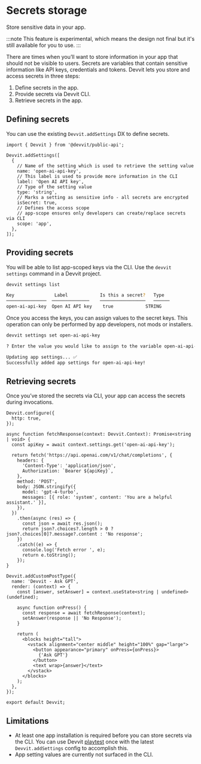 # Secrets storage

Store sensitive data in your app.

:::note
This feature is experimental, which means the design not final but it's still available for you to use.
:::

There are times when you’ll want to store information in your app that should not be visible to users. Secrets are variables that contain sensitive information like API keys, credentials and tokens. Devvit lets you store and access secrets in three steps:

1. Define secrets in the app.
2. Provide secrets via Devvit CLI.
3. Retrieve secrets in the app.

## Defining secrets

You can use the existing `Devvit.addSettings` DX to define secrets.

```tsx
import { Devvit } from '@devvit/public-api';

Devvit.addSettings([
  {
    // Name of the setting which is used to retrieve the setting value
    name: 'open-ai-api-key',
    // This label is used to provide more information in the CLI
    label: 'Open AI API key',
    // Type of the setting value
    type: 'string',
    // Marks a setting as sensitive info - all secrets are encrypted
    isSecret: true,
    // Defines the access scope
    // app-scope ensures only developers can create/replace secrets via CLI
    scope: 'app',
  },
]);
```

## Providing secrets

You will be able to list app-scoped keys via the CLI. Use the `devvit settings` command in a Devvit project.

```bash
devvit settings list

Key               Label            Is this a secret?   Type
───────────────  ──────────────    ─────────────────   ──────
open-ai-api-key  Open AI API key    true            STRING
```

Once you access the keys, you can assign values to the secret keys. This operation can only be performed by app developers, not mods or installers.

```bash
devvit settings set open-ai-api-key

? Enter the value you would like to assign to the variable open-ai-api-key : <value>

Updating app settings... ✅
Successfully added app settings for open-ai-api-key!
```

## Retrieving secrets

Once you’ve stored the secrets via CLI, your app can access the secrets during invocations.

```tsx
Devvit.configure({
  http: true,
});

async function fetchResponse(context: Devvit.Context): Promise<string | void> {
  const apiKey = await context.settings.get('open-ai-api-key');

  return fetch('https://api.openai.com/v1/chat/completions', {
    headers: {
      'Content-Type': 'application/json',
      Authorization: `Bearer ${apiKey}`,
    },
    method: 'POST',
    body: JSON.stringify({
      model: 'gpt-4-turbo',
      messages: [{ role: 'system', content: 'You are a helpful assistant.' }],
    }),
  })
    .then(async (res) => {
      const json = await res.json();
      return json?.choices?.length > 0 ? json?.choices[0]?.message?.content : 'No response';
    })
    .catch((e) => {
      console.log('Fetch error ', e);
      return e.toString();
    });
}

Devvit.addCustomPostType({
  name: 'Devvit - Ask GPT',
  render: (context) => {
    const [answer, setAnswer] = context.useState<string | undefined>(undefined);

    async function onPress() {
      const response = await fetchResponse(context);
      setAnswer(response || 'No Response');
    }

    return (
      <blocks height="tall">
        <vstack alignment="center middle" height="100%" gap="large">
          <button appearance="primary" onPress={onPress}>
            {'Ask GPT'}
          </button>
          <text wrap>{answer}</text>
        </vstack>
      </blocks>
    );
  },
});

export default Devvit;
```

## Limitations

- At least one app installation is required before you can store secrets via the CLI. You can use Devvit [playtest](/docs/get-started/playtest.md) once with the latest `Devvit.addSettings` config to accomplish this.
- App setting values are currently not surfaced in the CLI.
